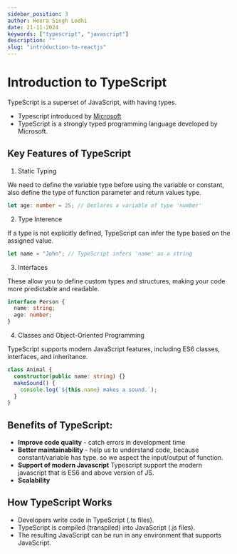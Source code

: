```yaml
---
sidebar_position: 3
author: Heera Singh Lodhi
date: 21-11-2024
keywords: ["typescript", "javascript"]
description: ""
slug: "introduction-to-reactjs"
---
```


# Introduction to TypeScript

TypeScript is a superset of JavaScript, with having types.

- Typescript introduced by [Microsoft](https://www.microsoft.com/en-in/)
- TypeScript is a strongly typed programming language developed by Microsoft.

## Key Features of TypeScript

1. Static Typing

We need to define the variable type before using the variable or constant, also define the type of function parameter and return values type.

```ts
let age: number = 25; // Declares a variable of type 'number'
```

2. Type Interence

If a type is not explicitly defined, TypeScript can infer the type based on the assigned value.

```ts
let name = "John"; // TypeScript infers 'name' as a string
```

3. Interfaces

These allow you to define custom types and structures, making your code more predictable and readable.

```ts
interface Person {
  name: string;
  age: number;
}
```

4. Classes and Object-Oriented Programming

TypeScript supports modern JavaScript features, including ES6 classes, interfaces, and inheritance.

```ts
class Animal {
  constructor(public name: string) {}
  makeSound() {
    console.log(`${this.name} makes a sound.`);
  }
}
```

## Benefits of TypeScript:

- **Improve code quality** - catch errors in development time
- **Better maintainability** - help us to understand code, because constant/variable has type. so we aspect the input/output of function.
- **Support of modern Javascript** Typescript support the modern javascript that is ES6 and above version of JS.
- **Scalability**

## How TypeScript Works

- Developers write code in TypeScript (.ts files).
- TypeScript is compiled (transpiled) into JavaScript (.js files).
- The resulting JavaScript can be run in any environment that supports JavaScript.

